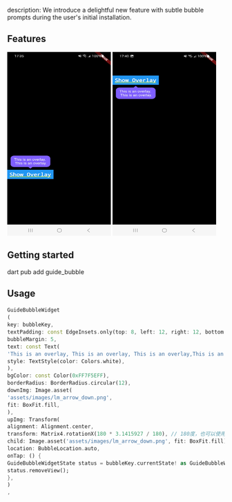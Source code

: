 description: We introduce a delightful new feature with subtle bubble prompts during the user's initial installation.


## Features

<img src="https://raw.githubusercontent.com/aigongzuo/guide_bubble/main/img_0.webp" width="240px" height="426px"/>
<img src="https://raw.githubusercontent.com/aigongzuo/guide_bubble/main/img_1.webp" width="240px" height="426px"/>

## Getting started

dart pub add guide_bubble

## Usage

```dart
GuideBubbleWidget
(
key: bubbleKey,
textPadding: const EdgeInsets.only(top: 8, left: 12, right: 12, bottom: 8),
bubbleMargin: 5,
text: const Text(
'This is an overlay, This is an overlay, This is an overlay,This is an overlay,This is an overlay,This is an overlay,',
style: TextStyle(color: Colors.white),
),
bgColor: const Color(0xFF7F5EFF),
borderRadius: BorderRadius.circular(12),
downImg: Image.asset(
'assets/images/lm_arrow_down.png',
fit: BoxFit.fill,
),
upImg: Transform(
alignment: Alignment.center,
transform: Matrix4.rotationX(180 * 3.1415927 / 180), // 180度，也可以使用pi
child: Image.asset('assets/images/lm_arrow_down.png', fit: BoxFit.fill)),
location: BubbleLocation.auto,
onTap: () {
GuideBubbleWidgetState status = bubbleKey.currentState! as GuideBubbleWidgetState;
status.removeView();
},
)
,
```

[//]: # (-----------------------------)
[//]: # ()
[//]: # (####  1.0.0)
[//]: # (upload demo )

